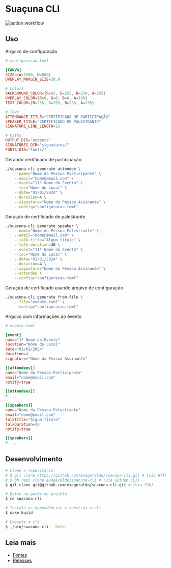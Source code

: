 # Suaçuna CLI

![action workflow](https://github.com/exageraldo/suacuna-cli/actions/workflows/release.yml/badge.svg)

## Uso

Arquivo de configuração

```toml
# configuracao.toml

[CANVA]
SIZE={W=1600, H=800}
OVERLAY_MARGIN_SIZE=20.0

# Colors
BACKGROUND_COLOR={R=92, G=255, B=230, A=255}
OVERLAY_COLOR={R=0, G=0, B=0, A=180}
TEXT_COLOR={R=255, G=255, B=255, A=255}

# Text
ATTENDANCE_TITLE="CERTIFICADO DE PARTICIPAÇÃO"
SPEAKER_TITLE="CERTIFICADO DE PALESTRANTE"
SIGNATURE_LINE_LENGTH=22

# Paths
OUTPUT_DIR="output/"
SIGNATURES_DIR="signatures/"
FONTS_DIR="fonts/"
```

Gerando certificado de participação

```sh
./suacuna-cli generate attendee \
    --name="Nome da Pessoa Participante" \
    --email="nome@email.com" \
    --event="11º Nome do Evento" \
    --loc="Nome do Local" \
    --date="01/01/2024" \
    --duration=4 \
    --signature="Nome da Pessoa Assinante" \
    --config="configuracao.toml"
```

Geração de certificado de palestrante

```sh
./suacuna-cli generate speaker \
    --name="Nome da Pessoa Palestrante" \
    --email="nome@email.com" \
    --talk-title="Algum titulo" \
    --talk-duration=30 \
    --event="11º Nome do Evento" \
    --loc="Nome do Local" \
    --date="01/01/2024" \
    --duration=4 \
    --signature="Nome da Pessoa Assinante" \
    --attendee \
    --config="configuracao.toml"
```

Geração de certificado usando arquivo de configuração

```sh
./suacuna-cli generate from-file \
    --file="evento.toml" \
    --config="configuracao.toml"
```

Arquivo com informações do evento

```toml
# evento.toml

[event]
name="1º Nome do Evento"
location="Nome do Local"
date="01/01/2024"
duration=4
signature="Nome da Pessoa Assinante"

[[attendees]]
name="Nome da Pessoa Participante"
email="nome@email.com"
notify=true

[[attendees]]
# ...

[[speakers]]
name="Nome da Pessoa Palestrante"
email="nome@email.com"
talkTitle="Algum Titulo"
talkDuration=30
notify=true

[[speakers]]
# ...
```



## Desenvolvimento

```sh
# Clone o repositório
# $ git clone https://github.com/exageraldo/suacuna-cli.git # (via HTTPS)
# $ gh repo clone exageraldo/suacuna-cli # (via GitHub CLI)
$ git clone git@github.com:exageraldo/suacuna-cli.git # (via SSH)

# Entre na pasta do projeto
$ cd suacuna-cli

# Instale as dependências e construa a cli
$ make build

# Execute a cli
$ ./bin/suacuna-cli --help
```


## Leia mais

- [Fontes](fonts/README.md)
- [Releases](https://github.com/exageraldo/suacuna-cli/releases)